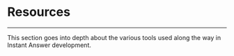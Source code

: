 # Resources

----

This section goes into depth about the various tools used along the way in Instant Answer development.